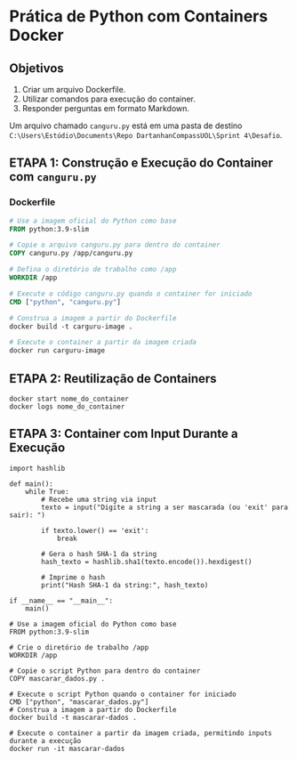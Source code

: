 # Prática de Python com Containers Docker

## Objetivos
1. Criar um arquivo Dockerfile.
2. Utilizar comandos para execução do container.
3. Responder perguntas em formato Markdown.

Um arquivo chamado `canguru.py` está em uma pasta de destino `C:\Users\Estúdio\Documents\Repo DartanhanCompassUOL\Sprint 4\Desafio`.

## ETAPA 1: Construção e Execução do Container com `canguru.py`

### Dockerfile

```dockerfile
# Use a imagem oficial do Python como base
FROM python:3.9-slim

# Copie o arquivo canguru.py para dentro do container
COPY canguru.py /app/canguru.py

# Defina o diretório de trabalho como /app
WORKDIR /app

# Execute o código canguru.py quando o container for iniciado
CMD ["python", "canguru.py"]

# Construa a imagem a partir do Dockerfile
docker build -t carguru-image .

# Execute o container a partir da imagem criada
docker run carguru-image

```
## ETAPA 2: Reutilização de Containers
```
docker start nome_do_container
docker logs nome_do_container
```

## ETAPA 3: Container com Input Durante a Execução
```
import hashlib

def main():
    while True:
        # Recebe uma string via input
        texto = input("Digite a string a ser mascarada (ou 'exit' para sair): ")

        if texto.lower() == 'exit':
            break

        # Gera o hash SHA-1 da string
        hash_texto = hashlib.sha1(texto.encode()).hexdigest()

        # Imprime o hash
        print("Hash SHA-1 da string:", hash_texto)

if __name__ == "__main__":
    main()

# Use a imagem oficial do Python como base
FROM python:3.9-slim

# Crie o diretório de trabalho /app
WORKDIR /app

# Copie o script Python para dentro do container
COPY mascarar_dados.py .

# Execute o script Python quando o container for iniciado
CMD ["python", "mascarar_dados.py"]
# Construa a imagem a partir do Dockerfile
docker build -t mascarar-dados .

# Execute o container a partir da imagem criada, permitindo inputs durante a execução
docker run -it mascarar-dados
```
